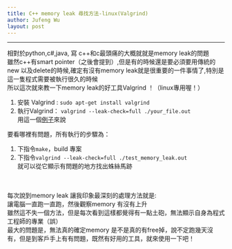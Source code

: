 ```yaml
---
title: C++ memory leak 尋找方法-linux(Valgrind)
author: Jufeng Wu
layout: post
---
```


----------------------
相對於python,c#,java, 寫 c++和c最頭痛的大概就就是memory leak的問題<br/>
雖然c++有smart pointer（之後會提到）,但是有的時候還是要必須要用傳統的new 以及delete的時候,確定有沒有memory leak就是很重要的一件事情了,特別是這一隻程式需要被執行很久的時候<br/>
所以這次就來教一下memory leak的好工具Valgrind ！（linux專用喔！）<br/>

1. 安裝 Valgrind :
``sudo apt-get install valgrind``
2. 執行Valgrind：
``valgrind --leak-check=full ./your_file.out``
<br/>用這一個[例子](https://github.com/JuFengWu/cpp_examples/tree/master/valgrind_liinux_memory_leak)來說<br/>

要看哪裡有問題，所有執行的步驟為：

1. 下指令``make``，build 專案
2. 下指令``valgrind --leak-check=full ./test_memory_leak.out``
<br/>就可以從它顯示有問題的地方找出蛛絲馬跡<br/><br/><br/>

每次說到memory leak 讓我印象最深刻的處理方法就是:<br/>
讓電腦一直跑一直跑，然後觀察memory 有沒有上升<br/>
雖然這不失一個方法，但是每次看到這樣都覺得有一點土砲，無法顯示自身為程式工程師的專業（誤）<br/>
最大的問題是，無法真的確定memory 是不是真的有free掉，說不定跑幾天沒有，但是到客戶手上有有問題，既然有好用的工具，就來使用一下吧！


